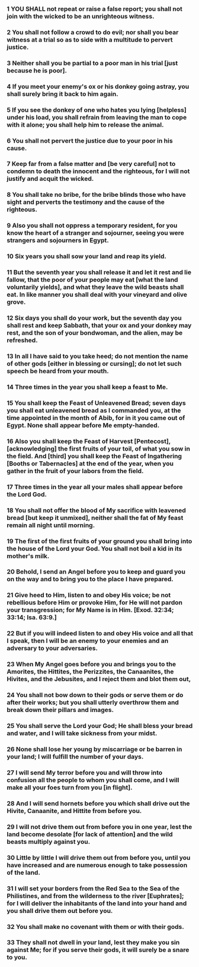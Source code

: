 ### 1 YOU SHALL not repeat or raise a false report; you shall not join with the wicked to be an unrighteous witness.

### 2 You shall not follow a crowd to do evil; nor shall you bear witness at a trial so as to side with a multitude to pervert justice.

### 3 Neither shall you be partial to a poor man in his trial [just because he is poor].

### 4 If you meet your enemy's ox or his donkey going astray, you shall surely bring it back to him again.

### 5 If you see the donkey of one who hates you lying [helpless] under his load, you shall refrain from leaving the man to cope with it alone; you shall help him to release the animal.

### 6 You shall not pervert the justice due to your poor in his cause.

### 7 Keep far from a false matter and [be very careful] not to condemn to death the innocent and the righteous, for I will not justify and acquit the wicked.

### 8 You shall take no bribe, for the bribe blinds those who have sight and perverts the testimony and the cause of the righteous.

### 9 Also you shall not oppress a temporary resident, for you know the heart of a stranger and sojourner, seeing you were strangers and sojourners in Egypt.

### 10 Six years you shall sow your land and reap its yield.

### 11 But the seventh year you shall release it and let it rest and lie fallow, that the poor of your people may eat [what the land voluntarily yields], and what they leave the wild beasts shall eat. In like manner you shall deal with your vineyard and olive grove.

### 12 Six days you shall do your work, but the seventh day you shall rest and keep Sabbath, that your ox and your donkey may rest, and the son of your bondwoman, and the alien, may be refreshed.

### 13 In all I have said to you take heed; do not mention the name of other gods [either in blessing or cursing]; do not let such speech be heard from your mouth.

### 14 Three times in the year you shall keep a feast to Me.

### 15 You shall keep the Feast of Unleavened Bread; seven days you shall eat unleavened bread as I commanded you, at the time appointed in the month of Abib, for in it you came out of Egypt. None shall appear before Me empty-handed.

### 16 Also you shall keep the Feast of Harvest [Pentecost], [acknowledging] the first fruits of your toil, of what you sow in the field. And [third] you shall keep the Feast of Ingathering [Booths or Tabernacles] at the end of the year, when you gather in the fruit of your labors from the field.

### 17 Three times in the year all your males shall appear before the Lord God.

### 18 You shall not offer the blood of My sacrifice with leavened bread [but keep it unmixed], neither shall the fat of My feast remain all night until morning.

### 19 The first of the first fruits of your ground you shall bring into the house of the Lord your God. You shall not boil a kid in its mother's milk.

### 20 Behold, I send an Angel before you to keep and guard you on the way and to bring you to the place I have prepared.

### 21 Give heed to Him, listen to and obey His voice; be not rebellious before Him or provoke Him, for He will not pardon your transgression; for My Name is in Him. [Exod. 32:34; 33:14; Isa. 63:9.]

### 22 But if you will indeed listen to and obey His voice and all that I speak, then I will be an enemy to your enemies and an adversary to your adversaries.

### 23 When My Angel goes before you and brings you to the Amorites, the Hittites, the Perizzites, the Canaanites, the Hivites, and the Jebusites, and I reject them and blot them out,

### 24 You shall not bow down to their gods or serve them or do after their works; but you shall utterly overthrow them and break down their pillars and images.

### 25 You shall serve the Lord your God; He shall bless your bread and water, and I will take sickness from your midst.

### 26 None shall lose her young by miscarriage or be barren in your land; I will fulfill the number of your days.

### 27 I will send My terror before you and will throw into confusion all the people to whom you shall come, and I will make all your foes turn from you [in flight].

### 28 And I will send hornets before you which shall drive out the Hivite, Canaanite, and Hittite from before you.

### 29 I will not drive them out from before you in one year, lest the land become desolate [for lack of attention] and the wild beasts multiply against you.

### 30 Little by little I will drive them out from before you, until you have increased and are numerous enough to take possession of the land.

### 31 I will set your borders from the Red Sea to the Sea of the Philistines, and from the wilderness to the river [Euphrates]; for I will deliver the inhabitants of the land into your hand and you shall drive them out before you.

### 32 You shall make no covenant with them or with their gods.

### 33 They shall not dwell in your land, lest they make you sin against Me; for if you serve their gods, it will surely be a snare to you.